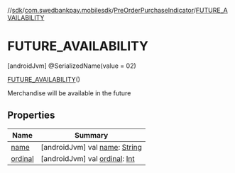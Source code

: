 //[sdk](../../../../index.md)/[com.swedbankpay.mobilesdk](../../index.md)/[PreOrderPurchaseIndicator](../index.md)/[FUTURE_AVAILABILITY](index.md)



# FUTURE_AVAILABILITY  
 [androidJvm] @SerializedName(value = 02)  
  
[FUTURE_AVAILABILITY](index.md)()  


Merchandise will be available in the future

   


## Properties  
  
|  Name |  Summary | 
|---|---|
| <a name="com.swedbankpay.mobilesdk/PreOrderPurchaseIndicator.FUTURE_AVAILABILITY/name/#/PointingToDeclaration/"></a>[name](name.md)| <a name="com.swedbankpay.mobilesdk/PreOrderPurchaseIndicator.FUTURE_AVAILABILITY/name/#/PointingToDeclaration/"></a> [androidJvm] val [name](name.md): [String](https://kotlinlang.org/api/latest/jvm/stdlib/kotlin/-string/index.html)   <br>|
| <a name="com.swedbankpay.mobilesdk/PreOrderPurchaseIndicator.FUTURE_AVAILABILITY/ordinal/#/PointingToDeclaration/"></a>[ordinal](ordinal.md)| <a name="com.swedbankpay.mobilesdk/PreOrderPurchaseIndicator.FUTURE_AVAILABILITY/ordinal/#/PointingToDeclaration/"></a> [androidJvm] val [ordinal](ordinal.md): [Int](https://kotlinlang.org/api/latest/jvm/stdlib/kotlin/-int/index.html)   <br>|

